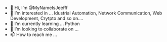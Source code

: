 - 👋 Hi, I’m @MyNameIsJeefff
- 👀 I’m interested in ... Idustrial Automation, Network Communication, Web Development, Crytpto and so on....
- 🌱 I’m currently learning ... Python 
- 💞️ I’m looking to collaborate on ... 
- 📫 How to reach me ...

<!---
MyNameIsJeefff/MyNameIsJeefff is a ✨ special ✨ repository because its `README.md` (this file) appears on your GitHub profile.
You can click the Preview link to take a look at your changes.
--->
